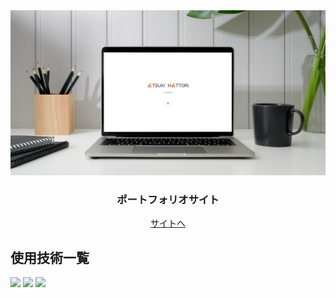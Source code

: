 <div align="center">
  <a href="https://portfolio-atsuki.web.app/">
    <img alt="atsuki-portfolio" src="https://github.com/amoon46/portfolio-atsuki/blob/main/src/assets/decorate_portfolio.png">
  </a>
</div>

<h3 align="center">
  ポートフォリオサイト
</h3>

<p align="center">
  <a href="https://portfolio-atsuki.web.app/">サイトへ</a>
</p>

## 使用技術一覧

<!-- シールド一覧 -->
<!-- 該当するプロジェクトの中から任意のものを選ぶ-->
<p style="display: inline">
  <!-- フロントエンドのフレームワーク一覧 -->
  <img src="https://img.shields.io/badge/-vue.js-000000.svg?logo=vue.js&style=for-the-badge">
  <img src="https://img.shields.io/badge/-vuetify-000000.svg?logo=vuetify&style=for-the-badge">
  <!-- インフラ一覧 -->
  <img src="https://img.shields.io/badge/-firebase-1488C6.svg?logo=firebase&style=for-the-badge">
</p>
